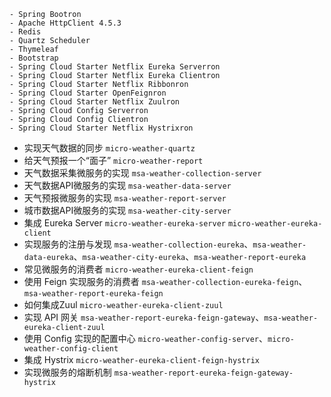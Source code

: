 ```
- Spring Bootron
- Apache HttpClient 4.5.3
- Redis
- Quartz Scheduler
- Thymeleaf
- Bootstrap
- Spring Cloud Starter Netflix Eureka Serverron
- Spring Cloud Starter Netflix Eureka Clientron
- Spring Cloud Starter Netflix Ribbonron
- Spring Cloud Starter OpenFeignron
- Spring Cloud Starter Netflix Zuulron
- Spring Cloud Config Serverron
- Spring Cloud Config Clientron
- Spring Cloud Starter Netflix Hystrixron
```

- 实现天气数据的同步 `micro-weather-quartz`
- 给天气预报一个“面子” `micro-weather-report`
- 天气数据采集微服务的实现 `msa-weather-collection-server`
- 天气数据API微服务的实现 `msa-weather-data-server`
- 天气预报微服务的实现 `msa-weather-report-server`
- 城市数据API微服务的实现 `msa-weather-city-server`
- 集成 Eureka Server `micro-weather-eureka-server` `micro-weather-eureka-client`
- 实现服务的注册与发现 `msa-weather-collection-eureka`、`msa-weather-data-eureka`、`msa-weather-city-eureka`、`msa-weather-report-eureka`
- 常见微服务的消费者 `micro-weather-eureka-client-feign`
- 使用 Feign 实现服务的消费者 `msa-weather-collection-eureka-feign`、`msa-weather-report-eureka-feign`
- 如何集成Zuul `micro-weather-eureka-client-zuul`
- 实现 API 网关 `msa-weather-report-eureka-feign-gateway`、`msa-weather-eureka-client-zuul`
- 使用 Config 实现的配置中心 `micro-weather-config-server`、`micro-weather-config-client`
- 集成 Hystrix `micro-weather-eureka-client-feign-hystrix`
- 实现微服务的熔断机制 `msa-weather-report-eureka-feign-gateway-hystrix`
